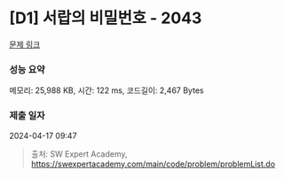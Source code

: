 # [D1] 서랍의 비밀번호 - 2043 

[문제 링크](https://swexpertacademy.com/main/code/problem/problemDetail.do?contestProbId=AV5QJ_8KAx8DFAUq) 

### 성능 요약

메모리: 25,988 KB, 시간: 122 ms, 코드길이: 2,467 Bytes

### 제출 일자

2024-04-17 09:47



> 출처: SW Expert Academy, https://swexpertacademy.com/main/code/problem/problemList.do